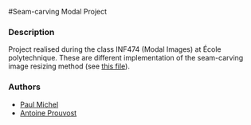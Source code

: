 #Seam-carving Modal Project

### Description

Project realised during the class INF474 (Modal Images) at École polytechnique.
These are different implementation of the seam-carving image resizing method (see [this file](http://perso.crans.org/frenoy/matlab2012/seamcarving.pdf)).

### Authors

* [Paul Michel](https://github.com/Mandrathax)
* [Antoine Prouvost](https://github.com/AntoinePrv)

